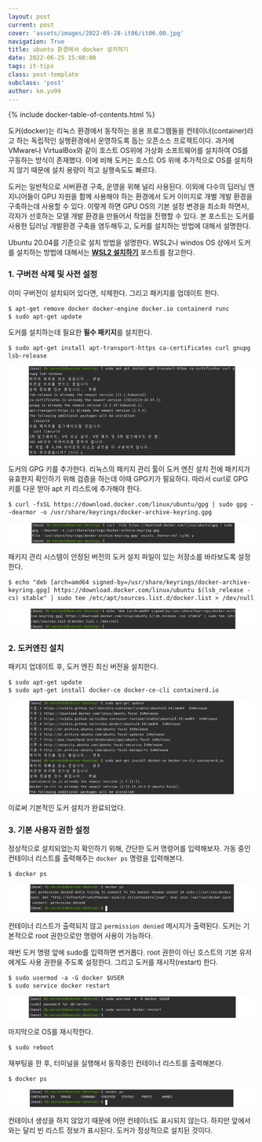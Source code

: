 ```yaml
---
layout: post
current: post
cover: 'assets/images/2022-05-28-it06/it06.00.jpg'
navigation: True
title: ubuntu 환경에서 docker 설치하기
date: 2022-06-25 15:00:00
tags: it-tips
class: post-template
subclass: 'post'
author: km.yu99
---
```

{% include docker-table-of-contents.html %}


도커(docker)는 리눅스 환경에서 동작하는 응용 프로그램들을 컨테이너(container)라고 하는 독립적인 실행환경에서 운영하도록 돕는 오픈소스 프로젝트이다. 과거에 VMware나 VirtualBox와 같이 호스트 OS위에 가상화 소프트웨어를 설치하여 OS를 구동하는 방식이 존재했다. 이에 비해 도커는 호스트 OS 위에 추가적으로 OS를 설치하지 않기 때문에 설치 용량이 적고 실행속도도 빠르다.

도커는 일반적으로 서버환경 구축, 운영을 위해 널리 사용된다. 이외에 다수의 딥러닝 엔지니어들이 GPU 자원을 함께 사용해야 하는 환경에서 도커 이미지로 개별 개발 환경을 구축하는데 사용할 수 있다. 이렇게 하면 GPU OS의 기본 설정 변경을 최소화 하면서, 각자가 선호하는 모델 개발 환경을 만들어서 작업을 진행할 수 있다.  본 포스트는 도커를 사용한 딥러닝 개발환경 구축을 염두해두고, 도커를 설치하는 방법에 대해서 설명한다.

Ubuntu 20.04를 기준으로 설치 방법을 설명한다. WSL2나 windos OS 상에서 도커를 설치하는 방법에 대해서는 [**WSL2 설치하기**](https://sguys99.github.io/it06) 포스트를 참고한다.

### 1. 구버전 삭제 및 사전 설정
이미 구버전이 설치되어 있다면, 삭제한다. 그리고 패키지를 업데이트 한다.

```
$ apt-get remove docker docker-engine docker.io containerd runc
$ sudo apt-get update
```



도커를 설치하는데 필요한 **필수 패키지**를 설치한다.

```
$ sudo apt-get install apt-transport-https ca-certificates curl gnupg lsb-release
```

<img src="assets/images/2022-06-25-it07/it07.01.jpg">


도커의 GPG 키를 추가한다. 리눅스의 패키지 관리 툴이 도커 엔진 설치 전에 패키지가 유효한지 확인하기 위해 검증을 하는데 이때 GPG키가 필요하다. 따라서 curl로 GPG 키를 다운 받아 apt 키 리스트에 추가해야 한다.

```
$ curl -fsSL https://download.docker.com/linux/ubuntu/gpg | sudo gpg --dearmor -o /usr/share/keyrings/docker-archive-keyring.gpg
```

<img src="assets/images/2022-06-25-it07/it07.02.jpg">


패키지 관리 시스템이 안정된 버전의 도커 설치 파일이 있는 저장소를 바라보도록 설정한다.

```
$ echo "deb [arch=amd64 signed-by=/usr/share/keyrings/docker-archive-keyring.gpg] https://download.docker.com/linux/ubuntu $(lsb_release -cs) stable" | sudo tee /etc/apt/sources.list.d/docker.list > /dev/null
```

<img src="assets/images/2022-06-25-it07/it07.03.jpg">


### 2. 도커엔진 설치

패키지 업데이트 후, 도커 엔진 최신 버전을 설치한다.

```
$ sudo apt-get update
$ sudo apt-get install docker-ce docker-ce-cli containerd.io
```

<img src="assets/images/2022-06-25-it07/it07.04.jpg">


이로써 기본적인 도커 설치가 완료되었다.

### 3. 기본 사용자 권한 설정

정상적으로 설치되었는지 확인하기 위해, 간단한 도커 명령어를 입력해보자. 가동 중인 컨테이너 리스트를 출력해주는 `docker ps` 명령을 입력해본다.

```
$ docker ps
```

<img src="assets/images/2022-06-25-it07/it07.05.jpg">

컨테이너 리스트가 출력되지 않고 `permission denied` 메시지가 출력된다. 도커는 기본적으로 root 권한으로만 명령어 사용이 가능하다.   

매번 도커 명령 앞에 sudo를 입력하면 번거롭다. root 권한이 아닌 호스트의 기본 유저에게도 사용 권한을 주도록 설정한다. 그리고 도커를 재시작(restart) 한다.

```
$ sudo usermod -a -G docker $USER
$ sudo service docker restart
```

<img src="assets/images/2022-06-25-it07/it07.06.jpg">


마지막으로 OS를 재시작한다.

```
$ sudo reboot
```

재부팅을 한 후, 터미널을 실행해서 동작중인 컨테이너 리스트를 출력해본다.

```
$ docker ps
```

<img src="assets/images/2022-06-25-it07/it07.07.jpg">

컨테이너 생성을 하지 않았기 때문에 어떤 컨테이너도 표시되지 않는다. 하지만 앞에서와는 달리 빈 리스트 정보가 표시된다. 도커가 정상적으로 설치된 것이다.

